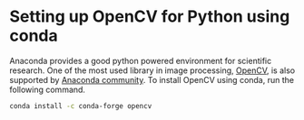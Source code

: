 # Setting up OpenCV for Python using conda

Anaconda provides a good python powered environment for scientific research. One of the most used library in image processing, [OpenCV](http://opencv.org/), is also supported by [Anaconda community](https://anaconda.org/menpo/opencv3). To install OpenCV using conda, run the following command.

```sh
conda install -c conda-forge opencv
``` 